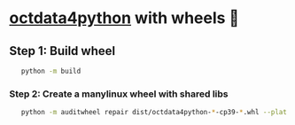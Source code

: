 # [octdata4python](https://github.com/kaygdev/octdata4python) with wheels 🛞
## Step 1: Build wheel
```bash
   python -m build
   ```
### Step 2: Create a manylinux wheel with shared libs
```bash
   python -m auditwheel repair dist/octdata4python-*-cp39-*.whl --plat manylinux_2_39_x86_64
```
